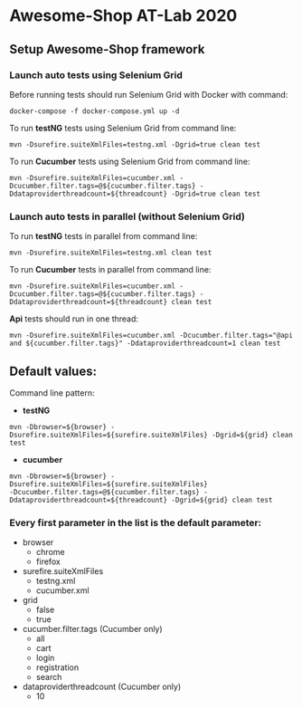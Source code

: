 # Awesome-Shop AT-Lab 2020

## Setup Awesome-Shop framework

### Launch auto tests using Selenium Grid

Before running tests should run Selenium Grid with Docker with command:

```
docker-compose -f docker-compose.yml up -d
```

To run **testNG** tests using Selenium Grid from command line:

```
mvn -Dsurefire.suiteXmlFiles=testng.xml -Dgrid=true clean test
```

To run **Cucumber** tests using Selenium Grid from command line:

```
mvn -Dsurefire.suiteXmlFiles=cucumber.xml -Dcucumber.filter.tags=@${cucumber.filter.tags} -Ddataproviderthreadcount=${threadcount} -Dgrid=true clean test
```

### Launch auto tests in parallel (without Selenium Grid)

To run **testNG** tests in parallel from command line:

```
mvn -Dsurefire.suiteXmlFiles=testng.xml clean test
```

To run **Cucumber** tests in parallel from command line:

```
mvn -Dsurefire.suiteXmlFiles=cucumber.xml -Dcucumber.filter.tags=@${cucumber.filter.tags} -Ddataproviderthreadcount=${threadcount} clean test
```

**Api** tests should run in one thread:
```
mvn -Dsurefire.suiteXmlFiles=cucumber.xml -Dcucumber.filter.tags="@api and ${cucumber.filter.tags}" -Ddataproviderthreadcount=1 clean test
```

## Default values:

Command line pattern:

* **testNG**

```
mvn -Dbrowser=${browser} -Dsurefire.suiteXmlFiles=${surefire.suiteXmlFiles} -Dgrid=${grid} clean test
```

* **cucumber**

```
mvn -Dbrowser=${browser} -Dsurefire.suiteXmlFiles=${surefire.suiteXmlFiles} 
-Dcucumber.filter.tags=@${cucumber.filter.tags} -Ddataproviderthreadcount=${threadcount} -Dgrid=${grid} clean test
```

### Every first parameter in the list is the default parameter:

* browser
  - chrome
  - firefox
* surefire.suiteXmlFiles
  - testng.xml
  - cucumber.xml
* grid
  - false
  - true
* cucumber.filter.tags (Cucumber only)
  - all
  - cart
  - login
  - registration
  - search
* dataproviderthreadcount (Cucumber only)
  - 10
  